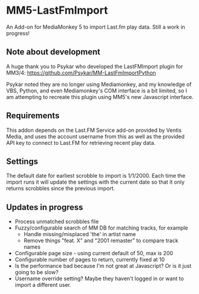 # MM5-LastFmImport
An Add-on for MediaMonkey 5 to import Last.fm play data. Still a work in progress!

## Note about development
A huge thank you to Psykar who developed the LastFMImport plugin for MM3/4:
https://github.com/Psykar/MM-LastFmImportPython

Psykar noted they are no longer using Mediamonkey, and my knowledge of VBS, Python, and even Mediamonkey's COM interface is a bit limited, so I am attempting to recreate this plugin using MM5's new Javascript interface. 

## Requirements
This addon depends on the Last.FM Service add-on provided by Ventis Media, and uses the account username from this as well as the provided API key to connect to Last.FM for retrieving recent play data.

## Settings
The default date for earliest scrobble to import is 1/1/2000. Each time the import runs it will update the settings with the current date so that it only returns scrobbles since the previous import. 

## Updates in progress
* Process unmatched scrobbles file 
* Fuzzy/configurable search of MM DB for matching tracks, for example
    * Handle missing/misplaced 'the' in artist name
    * Remove things "feat. X" and "2001 remaster" to compare track names
* Configurable page size - using current default of 50, max is 200
* Configurable number of pages to return, currently fixed at 10
* Is the performance bad because I'm not great at Javascript? Or is it just going to be slow?
* Username override setting? Maybe they haven't logged in or want to import a different user.
